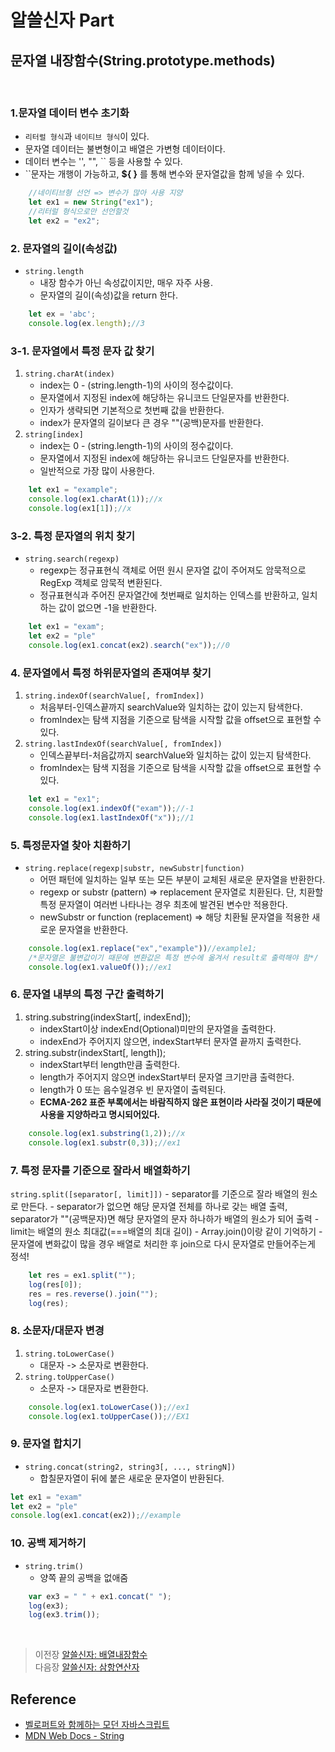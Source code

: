# 알쓸신자 Part

## 문자열 내장함수(String.prototype.methods)
<br/>

### 1.문자열 데이터 변수 초기화 
- `리터럴 형식`과 `네이티브 형식`이 있다.
- 문자열 데이터는 불변형이고 배열은 가변형 데이터이다.
- 데이터 변수는 '', "", `` 등을 사용할 수 있다.
- ``문자는 개행이 가능하고, __${ }__ 를 통해 변수와 문자열값을 함께 넣을 수 있다.
```javascript
    //네이티브형 선언 => 변수가 많아 사용 지양
    let ex1 = new String("ex1");
    //리터럴 형식으로만 선언할것
    let ex2 = "ex2";
```

### 2. 문자열의 길이(속성값)
- `string.length`
    - 내장 함수가 아닌 속성값이지만, 매우 자주 사용.
    - 문자열의 길이(속성)값을 return 한다.
```javascript
    let ex = 'abc';
    console.log(ex.length);//3
```
 
### 3-1. 문자열에서 특정 문자 값 찾기
1. `string.charAt(index)`
    - index는 0 - (string.length-1)의 사이의 정수값이다.
    - 문자열에서 지정된 index에 해당하는 유니코드 단일문자를 반환한다.
    - 인자가 생략되면 기본적으로 첫번째 값을 반환한다.
    - index가 문자열의 길이보다 큰 경우 ""(공백)문자를 반환한다.
2. `string[index]`
    - index는 0 - (string.length-1)의 사이의 정수값이다.
    - 문자열에서 지정된 index에 해당하는 유니코드 단일문자를 반환한다.
    - 일반적으로 가장 많이 사용한다.
```javascript
    let ex1 = "example";
    console.log(ex1.charAt(1));//x
    console.log(ex1[1]);//x
```

### 3-2. 특정 문자열의 위치 찾기
- `string.search(regexp)`
    - regexp는 정규표현식 객체로 어떤 원시 문자열 값이 주어져도 암묵적으로 RegExp 객체로 암묵적 변환된다.
    - 정규표현식과 주어진 문자열간에 첫번째로 일치하는 인덱스를 반환하고, 일치하는 값이 없으면 -1을 반환한다.
```javascript
    let ex1 = "exam";
    let ex2 = "ple"
    console.log(ex1.concat(ex2).search("ex"));//0
```
 
### 4. 문자열에서 특정 하위문자열의 존재여부 찾기 
1. `string.indexOf(searchValue[, fromIndex])` 
    - 처음부터-인덱스끝까지 searchValue와 일치하는 값이 있는지 탐색한다.
    - fromIndex는 탐색 지점을 기준으로 탐색을 시작할 값을 offset으로 표현할 수 있다.
2. `string.lastIndexOf(searchValue[, fromIndex])`
    - 인덱스끝부터-처음값까지 searchValue와 일치하는 값이 있는지 탐색한다.
    - fromIndex는 탐색 지점을 기준으로 탐색을 시작할 값을 offset으로 표현할 수 있다.
```javascript
    let ex1 = "ex1";
    console.log(ex1.indexOf("exam"));//-1
    console.log(ex1.lastIndexOf("x"));//1
```
 
### 5. 특정문자열 찾아 치환하기
- `string.replace(regexp|substr, newSubstr|function)` 
    - 어떤 패턴에 일치하는 일부 또는 모든 부분이 교체된 새로운 문자열을 반환한다.
    - regexp or substr (pattern) => replacement 문자열로 치환된다. 단, 치환할 특정 문자열이 여러번 나타나는 경우 최초에 발견된 변수만 적용한다.
    - newSubstr or function (replacement) => 해당 치환될 문자열을 적용한 새로운 문자열을 반환한다.
```javascript
    console.log(ex1.replace("ex","example"))//example1;
    /*문자열은 불변값이기 때문에 변환값은 특정 변수에 옮겨서 result로 출력해야 함*/
    console.log(ex1.valueOf());//ex1
```

### 6. 문자열 내부의 특정 구간 출력하기 
1. string.substring(indexStart[, indexEnd]);
    - indexStart이상 indexEnd(Optional)미만의 문자열을 출력한다.
    - indexEnd가 주어지지 않으면, indexStart부터 문자열 끝까지 출력한다.
2. string.substr(indexStart[, length]);
    - indexStart부터 length만큼 출력한다.
    - length가 주어지지 않으면 indexStart부터 문자열 크기만큼 출력한다.
    - length가 0 또는 음수일경우 빈 문자열이 출력된다.
    - __ECMA-262 표준 부록에서는 바람직하지 않은 표현이라 사라질 것이기 때문에 사용을 지양하라고 명시되어있다.__
```javascript
    console.log(ex1.substring(1,2));//x
    console.log(ex1.substr(0,3));//ex1
```

### 7. 특정 문자를 기준으로 잘라서 배열화하기
`string.split([separator[, limit]])` 
    - separator를 기준으로 잘라 배열의 원소로 만든다.
    - separator가 없으면 해당 문자열 전체를 하나로 갖는 배열 출력, separator가 ""(공백문자)면 해당 문자열의 문자 하나하가 배열의 원소가 되어 출력
    - limit는 배열의 원소 최대값(===배열의 최대 길이)
    - Array.join()이랑 같이 기억하기
    - 문자열에 변화값이 많을 경우 배열로 처리한 후 join으로 다시 문자열로 만들어주는게 정석!
```javascript
    let res = ex1.split("");
    log(res[0]);
    res = res.reverse().join("");
    log(res);
```

### 8. 소문자/대문자 변경 
1. `string.toLowerCase()`
    - 대문자 -> 소문자로 변환한다.
2. `string.toUpperCase()`
    - 소문자 -> 대문자로 변환한다.
```javascript
    console.log(ex1.toLowerCase());//ex1
    console.log(ex1.toUpperCase());//EX1
```

### 9. 문자열 합치기 
- `string.concat(string2, string3[, ..., stringN])`
    - 합칠문자열이 뒤에 붙은 새로운 문자열이 반환된다.
```javascript
let ex1 = "exam"
let ex2 = "ple"
console.log(ex1.concat(ex2));//example
```

### 10. 공백 제거하기
- `string.trim()` 
    - 양쪽 끝의 공백을 없애줌
```javascript
    var ex3 = " " + ex1.concat(" ");
    log(ex3);
    log(ex3.trim());
```

</br>

>   이전장 [알쓸신자: 배열내장함수](https://github.com/ss-won/Javascript/blob/master/ASJS/assj1.md)<br/>
>   다음장 [알쓸신자: 삼항연산자](https://github.com/ss-won/Javascript/blob/master/ASJS/assj3.md)

## Reference
- [벨로퍼트와 함께하는 모던 자바스크립트](https://learnjs.vlpt.us/)
- [MDN Web Docs - String](https://developer.mozilla.org/ko/docs/Web/JavaScript/Reference/Global_Objects/String)

